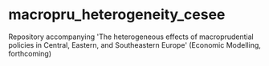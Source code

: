 # macropru_heterogeneity_cesee
Repository accompanying 'The heterogeneous effects of macroprudential policies in Central, Eastern, and Southeastern Europe' (Economic Modelling, forthcoming)
